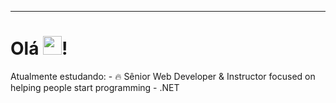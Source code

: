 ----------------------------------------------------------------------------------------------------------------
<h1>Olá <img src="https://raw.githubusercontent.com/kaueMarques/kaueMarques/master/hi.gif" height="30px">!</h1>
Atualmente estudando:
- 🔥 Sênior Web Developer & Instructor focused on helping people start programming 
- .NET
<!---
Gowtch/Gowtch is a ✨ special ✨ repository because its `README.md` (this file) appears on your GitHub profile.
You can click the Preview link to take a look at your changes.
--->

